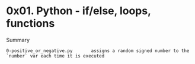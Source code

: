 # 0x01. Python - if/else, loops, functions

Summary
```
0-positive_or_negative.py		assigns a random signed number to the `number` var each time it is executed
```
